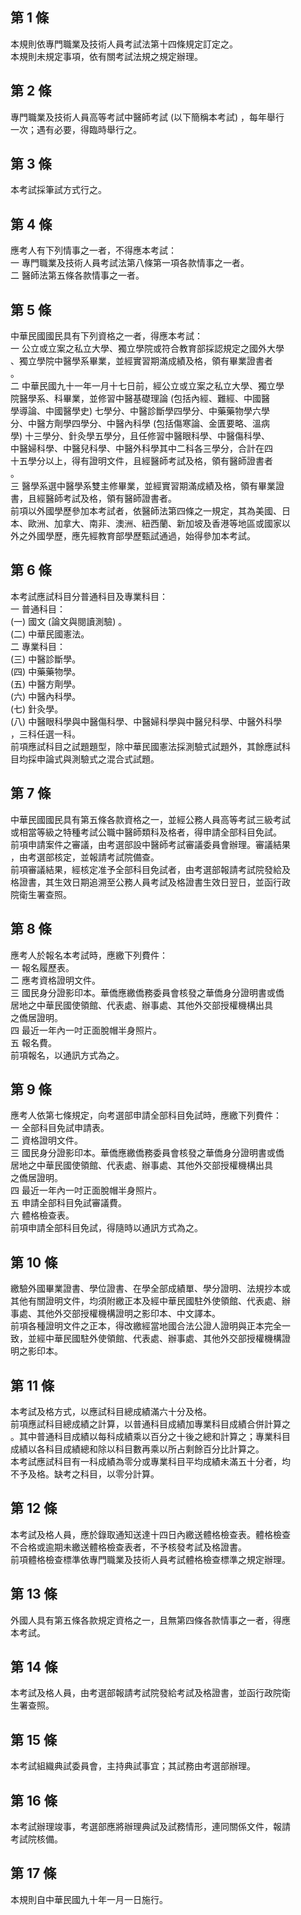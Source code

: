 第 1 條
-------
本規則依專門職業及技術人員考試法第十四條規定訂定之。  
本規則未規定事項，依有關考試法規之規定辦理。

第 2 條
-------
專門職業及技術人員高等考試中醫師考試 (以下簡稱本考試) ，每年舉行  
一次；遇有必要，得臨時舉行之。

第 3 條
-------
本考試採筆試方式行之。

第 4 條
-------
應考人有下列情事之一者，不得應本考試：  
一  專門職業及技術人員考試法第八條第一項各款情事之一者。  
二  醫師法第五條各款情事之一者。

第 5 條
-------
中華民國國民具有下列資格之一者，得應本考試：  
一  公立或立案之私立大學、獨立學院或符合教育部採認規定之國外大學  
    、獨立學院中醫學系畢業，並經實習期滿成績及格，領有畢業證書者  
    。  
二  中華民國九十一年一月十七日前，經公立或立案之私立大學、獨立學  
    院醫學系、科畢業，並修習中醫基礎理論 (包括內經、難經、中國醫  
    學導論、中國醫學史) 七學分、中醫診斷學四學分、中藥藥物學六學  
    分、中醫方劑學四學分、中醫內科學 (包括傷寒論、金匱要略、溫病  
    學) 十三學分、針灸學五學分，且任修習中醫眼科學、中醫傷科學、  
    中醫婦科學、中醫兒科學、中醫外科學其中二科各三學分，合計在四  
    十五學分以上，得有證明文件，且經醫師考試及格，領有醫師證書者  
    。  
三  醫學系選中醫學系雙主修畢業，並經實習期滿成績及格，領有畢業證  
    書，且經醫師考試及格，領有醫師證書者。  
前項以外國學歷參加本考試者，依醫師法第四條之一規定，其為美國、日  
本、歐洲、加拿大、南非、澳洲、紐西蘭、新加坡及香港等地區或國家以  
外之外國學歷，應先經教育部學歷甄試通過，始得參加本考試。

第 6 條
-------
本考試應試科目分普通科目及專業科目：  
一  普通科目：  
 (一) 國文 (論文與閱讀測驗) 。  
 (二) 中華民國憲法。  
二  專業科目：  
 (三) 中醫診斷學。  
 (四) 中藥藥物學。  
 (五) 中醫方劑學。  
 (六) 中醫內科學。  
 (七) 針灸學。  
 (八) 中醫眼科學與中醫傷科學、中醫婦科學與中醫兒科學、中醫外科學  
      ，三科任選一科。  
前項應試科目之試題題型，除中華民國憲法採測驗式試題外，其餘應試科  
目均採申論式與測驗式之混合式試題。

第 7 條
-------
中華民國國民具有第五條各款資格之一，並經公務人員高等考試三級考試  
或相當等級之特種考試公職中醫師類科及格者，得申請全部科目免試。  
前項申請案件之審議，由考選部設中醫師考試審議委員會辦理。審議結果  
，由考選部核定，並報請考試院備查。  
前項審議結果，經核定准予全部科目免試者，由考選部報請考試院發給及  
格證書，其生效日期追溯至公務人員考試及格證書生效日翌日，並函行政  
院衛生署查照。

第 8 條
-------
應考人於報名本考試時，應繳下列費件：  
一  報名履歷表。  
二  應考資格證明文件。  
三  國民身分證影印本。華僑應繳僑務委員會核發之華僑身分證明書或僑  
    居地之中華民國使領館、代表處、辦事處、其他外交部授權機構出具  
    之僑居證明。  
四  最近一年內一吋正面脫帽半身照片。  
五  報名費。  
前項報名，以通訊方式為之。

第 9 條
-------
應考人依第七條規定，向考選部申請全部科目免試時，應繳下列費件：  
一  全部科目免試申請表。  
二  資格證明文件。  
三  國民身分證影印本。華僑應繳僑務委員會核發之華僑身分證明書或僑  
    居地之中華民國使領館、代表處、辦事處、其他外交部授權機構出具  
    之僑居證明。  
四  最近一年內一吋正面脫帽半身照片。  
五  申請全部科目免試審議費。  
六  體格檢查表。  
前項申請全部科目免試，得隨時以通訊方式為之。

第 10 條
--------
繳驗外國畢業證書、學位證書、在學全部成績單、學分證明、法規抄本或  
其他有關證明文件，均須附繳正本及經中華民國駐外使領館、代表處、辦  
事處、其他外交部授權機構證明之影印本、中文譯本。  
前項各種證明文件之正本，得改繳經當地國合法公證人證明與正本完全一  
致，並經中華民國駐外使領館、代表處、辦事處、其他外交部授權機構證  
明之影印本。

第 11 條
--------
本考試及格方式，以應試科目總成績滿六十分及格。  
前項應試科目總成績之計算，以普通科目成績加專業科目成績合併計算之  
。其中普通科目成績以每科成績乘以百分之十後之總和計算之；專業科目  
成績以各科目成績總和除以科目數再乘以所占剩餘百分比計算之。  
本考試應試科目有一科成績為零分或專業科目平均成績未滿五十分者，均  
不予及格。缺考之科目，以零分計算。

第 12 條
--------
本考試及格人員，應於錄取通知送達十四日內繳送體格檢查表。體格檢查  
不合格或逾期未繳送體格檢查表者，不予核發考試及格證書。  
前項體格檢查標準依專門職業及技術人員考試體格檢查標準之規定辦理。

第 13 條
--------
外國人具有第五條各款規定資格之一，且無第四條各款情事之一者，得應  
本考試。

第 14 條
--------
本考試及格人員，由考選部報請考試院發給考試及格證書，並函行政院衛  
生署查照。

第 15 條
--------
本考試組織典試委員會，主持典試事宜；其試務由考選部辦理。

第 16 條
--------
本考試辦理竣事，考選部應將辦理典試及試務情形，連同關係文件，報請  
考試院核備。

第 17 條
--------
本規則自中華民國九十年一月一日施行。

